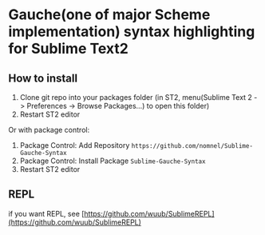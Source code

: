 # Gauche(one of major Scheme implementation) syntax highlighting for Sublime Text2

## How to install
1. Clone git repo into your packages folder (in ST2, menu(Sublime Text 2 -> Preferences -> Browse Packages…) to open this folder)
2. Restart ST2 editor

Or with package control:

1. Package Control: Add Repository `https://github.com/nomnel/Sublime-Gauche-Syntax`
2. Package Control: Install Package `Sublime-Gauche-Syntax`
3. Restart ST2 editor

## REPL
if you want REPL, see [https://github.com/wuub/SublimeREPL](https://github.com/wuub/SublimeREPL)